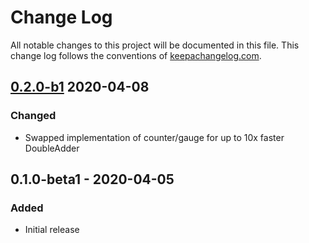 # Change Log
All notable changes to this project will be documented in this file. This change log follows the conventions of [keepachangelog.com](http://keepachangelog.com/).

## [0.2.0-b1] 2020-04-08
### Changed
- Swapped implementation of counter/gauge for up to 10x faster DoubleAdder

## 0.1.0-beta1 - 2020-04-05
### Added
- Initial release

[Unreleased]: https://github.com/gnarroway/hato/compare/v0.2.0-b1...HEAD
[0.2.0-b1]: https://github.com/gnarroway/hato/compare/v0.1.0-beta1...v0.1.0-b1
